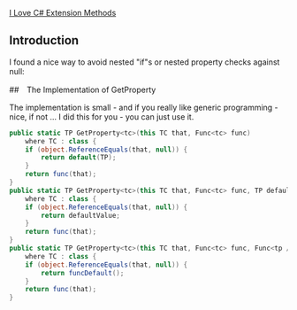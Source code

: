 [I Love C# Extension Methods](https://www.codeproject.com/articles/271683/i-love-csharp-extension-methods)

## Introduction

I found a nice way to avoid nested "if"s or nested property checks against null:


##　The Implementation of GetProperty

The implementation is small - and if you really like generic programming - nice, if not ... I did this for you - you can just use it.

```cs
public static TP GetProperty<tc>(this TC that, Func<tc> func)
	where TC : class {
	if (object.ReferenceEquals(that, null)) {
		return default(TP);
	}
	return func(that);
}
public static TP GetProperty<tc>(this TC that, Func<tc> func, TP defaultValue)
	where TC : class {
	if (object.ReferenceEquals(that, null)) {
		return defaultValue;
	}
	return func(that);
}
public static TP GetProperty<tc>(this TC that, Func<tc> func, Func<tp /> funcDefault)
	where TC : class {
	if (object.ReferenceEquals(that, null)) {
		return funcDefault();
	}
	return func(that);
}
```